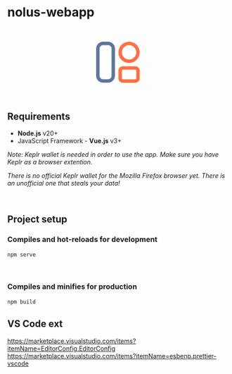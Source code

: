# nolus-webapp

<br /><p align="center"><img alt="nolus-webapp-logo" src="docs/webapp-logo.svg" width="100"/></p><br />

## Requirements

- **Node.js** v20+
- JavaScript Framework - **Vue.js** v3+

_Note: Keplr wallet is needed in order to use the app. Make sure you have Keplr as a browser extention._

_There is no official Keplr wallet for the Mozilla Firefox browser yet. There is an unofficial one that steals your data!_

&nbsp;

## Project setup

### Compiles and hot-reloads for development

```sh
npm serve
```

&nbsp;

### Compiles and minifies for production

```sh
npm build
```

## VS Code ext

https://marketplace.visualstudio.com/items?itemName=EditorConfig.EditorConfig
https://marketplace.visualstudio.com/items?itemName=esbenp.prettier-vscode

&nbsp;
&nbsp;
